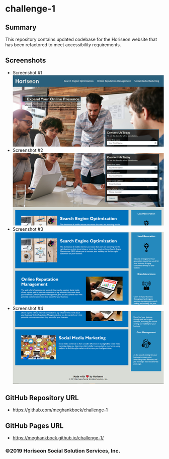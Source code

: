 # challenge-1

## Summary
This repository contains updated codebase for the Horiseon website that has been refactored to meet accessibility requirements.

## Screenshots
* Screenshot #1 ![Application Screenshot 1](https://github.com/meghankbock/challenge-1/blob/main/assets/images/Application-Screenshot-1.PNG)
* Screenshot #2 ![Application Screenshot 2](https://github.com/meghankbock/challenge-1/blob/main/assets/images/Application-Screenshot-2.PNG)
* Screenshot #3 ![Application Screenshot 3](https://github.com/meghankbock/challenge-1/blob/main/assets/images/Application-Screenshot-3.PNG)
* Screenshot #4 ![Application Screenshot 4](https://github.com/meghankbock/challenge-1/blob/main/assets/images/Application-Screenshot-4.PNG)

## GitHub Repository URL
* https://github.com/meghankbock/challenge-1

## GitHub Pages URL
* https://meghankbock.github.io/challenge-1/

### ©️2019 Horiseon Social Solution Services, Inc.
